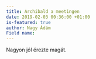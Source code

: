 ```yaml
---
title: Archibald a meetingen
date: 2019-02-03 00:36:00 +01:00
is-featured: true
author: Nagy Ádám
Field name: 
---
```


Nagyon jól érezte magát.